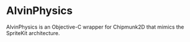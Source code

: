 AlvinPhysics
============

AlvinPhysics is an Objective-C wrapper for Chipmunk2D that mimics the SpriteKit architecture.
